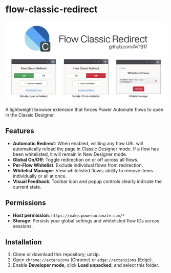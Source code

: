 # flow-classic-redirect

![sample.png](./sample.png)

A lightweight browser extension that forces Power Automate flows to open in the Classic Designer.

## Features

- **Automatic Redirect**: When enabled, visiting any flow URL will automatically reload the page in Classic Designer mode. If a flow has been whitelisted, it will remain in New Designer mode.
- **Global On/Off**: Toggle redirection on or off across all flows.
- **Per-Flow Whitelist**: Exclude individual flows from redirection.
- **Whitelist Manager**: View whitelisted flows; ability to remove items individually or all at once.
- **Visual Feedback**: Toolbar icon and popup controls clearly indicate the current state.

## Permissions

- **Host permission**: `https://make.powerautomate.com/*`
- **Storage**: Persists your global settings and whitelisted flow IDs across sessions.

## Installation

1. Clone or download this repository; unzip.
2. Open `chrome://extensions` (Chrome) or `edge://extensions` (Edge).
3. Enable **Developer mode**, click **Load unpacked**, and select this folder.